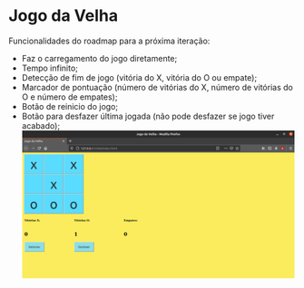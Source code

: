 # Jogo da Velha

Funcionalidades do roadmap para a próxima iteração:

- Faz o carregamento do jogo diretamente;
- Tempo infinito;
- Detecção de fim de jogo (vitória do X, vitória do O ou empate);
- Marcador de pontuação (número de vitórias do X, número de vitórias do O e número de empates);
- Botão de reinicio do jogo;
- Botão para desfazer última jogada (não pode desfazer se jogo tiver acabado);
![logo](jogo.png)
